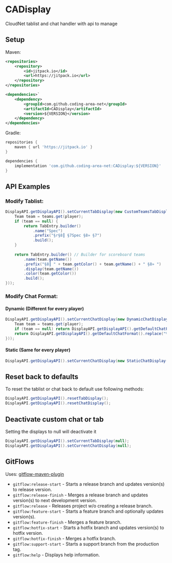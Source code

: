 # CADisplay

CloudNet tablist and chat handler with api to manage

## Setup

Maven:
```xml
<repositories>
    <repository>
        <id>jitpack.io</id>
        <url>https://jitpack.io</url>
    </repository>
</repositories>

<dependencies>`
    <dependency>
        <groupId>com.github.coding-area-net</groupId>
        <artifactId>CADisplay</artifactId>
        <version>${VERSION}</version>
    </dependency>
</dependencies>
```

Gradle:
```groovy
repositories {
    maven { url 'https://jitpack.io' }
}

dependencies {
    implementation 'com.github.coding-area-net:CADisplay:${VERSION}'
}
```

## API Examples

### Modify Tablist:
```java
DisplayAPI.getDisplayAPI().setCurrentTabDisplay(new CustomTeamsTabDisplay(player -> {
    Team team = teams.get(player);
    if (team == null) {
    	return TabEntry.builder()
            .name("Spec")
            .prefix("§r§8┃ §7Spec §8» §7")
            .build();
    }
    
    return TabEntry.builder() // Builder for scoreboard teams
        .name(team.getName())
        .prefix("§8┃ " + team.getColor() + team.getName() + " §8» ")
        .display(team.getName())
        .color(team.getColor())
        .build();
}));
```

### Modify Chat Format:

#### Dynamic (Different for every player)
```java
DisplayAPI.getDisplayAPI().setCurrentChatDisplay(new DynamicChatDisplay(player -> {
	Team team = teams.get(player);
	if (team == null) return DisplayAPI.getDisplayAPI().getDefaultChatFormat();
	return DisplayAPI.getDisplayAPI().getDefaultChatFormat().replace("%display%", team.getDisplayName()).replace("%color%", team.getColor());
}));
```

#### Static (Same for every player)
```java
DisplayAPI.getDisplayAPI().setCurrentChatDisplay(new StaticChatDisplay("§8§l┃ %display% §8┃ %color%%name% &8» §7%message%"));
```

## Reset back to defaults

To reset the tablist or chat back to default use following methods:

```java
DisplayAPI.getDisplayAPI().resetTabDisplay();
DisplayAPI.getDisplayAPI().resetChatDisplay();
```

## Deactivate custom chat or tab

Setting the displays to null will deactivate it

```java
DisplayAPI.getDisplayAPI().setCurrentTabDisplay(null);
DisplayAPI.getDisplayAPI().setCurrentChatDisplay(null);
```

## GitFlows

Uses: [gitflow-maven-plugin](https://github.com/aleksandr-m/gitflow-maven-plugin)

- `gitflow:release-start` - Starts a release branch and updates version(s) to release version.
- `gitflow:release-finish` - Merges a release branch and updates version(s) to next development version.
- `gitflow:release` - Releases project w/o creating a release branch.
- `gitflow:feature-start` - Starts a feature branch and optionally updates version(s).
- `gitflow:feature-finish` - Merges a feature branch.
- `gitflow:hotfix-start` - Starts a hotfix branch and updates version(s) to hotfix version.
- `gitflow:hotfix-finish` - Merges a hotfix branch.
- `gitflow:support-start` - Starts a support branch from the production tag.
- `gitflow:help` - Displays help information.
